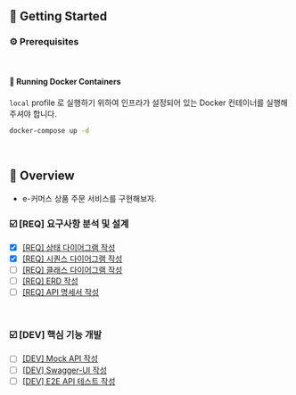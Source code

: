 ## 🚀 Getting Started

### ⚙️ Prerequisites

<br>

#### 🐳 Running Docker Containers

`local` profile 로 실행하기 위하여 인프라가 설정되어 있는 Docker 컨테이너를 실행해주셔야 합니다.

```bash
docker-compose up -d
```

<br>

## 🎯 Overview
- e-커머스 상품 주문 서비스를 구현해보자.

### ☑️ [REQ] 요구사항 분석 및 설계
- [x] [[REQ] 상태 다이어그램 작성](./docs/state/state-diagram.md)
- [x] [[REQ] 시퀀스 다이어그램 작성](./docs/sequence/sequence-diagram.md)
- [ ] [[REQ] 클래스 다이어그램 작성](./docs/class/class-diagram.md)
- [ ] [[REQ] ERD 작성](./docs/erd/erd.md)
- [ ] [[REQ] API 명세서 작성](./docs/api/api-spec.md)

<br>

### ☑️ [DEV] 핵심 기능 개발
- [ ] [[DEV] Mock API 작성]()
- [ ] [[DEV] Swagger-UI 작성]()
- [ ] [[DEV] E2E API 테스트 작성]()
